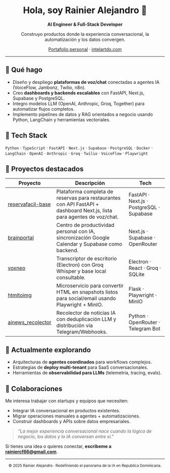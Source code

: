 <!-- Profile README for github.com/Arconte112 -->

<div align="center">

# Hola, soy Rainier Alejandro 👋
**AI Engineer & Full-Stack Developer**

Construyo productos donde la experiencia conversacional, la automatización y los datos convergen.

[Portafolio personal](https://agency.automatadr.com) · [intelartdo.com](https://intelartdo.com)

</div>

---

## 🚀 Qué hago
- Diseño y despliego **plataformas de voz/chat** conectadas a agentes IA (VoiceFlow, Jambonz, Twilio, n8n).
- Creo **dashboards y backends escalables** con FastAPI, Next.js, Supabase y PostgreSQL.
- Integro modelos LLM (OpenAI, Anthropic, Groq, Together) para automatizar flujos completos.
- Implemento pipelines de datos y RAG orientados a negocio usando Python, LangChain y herramientas vectoriales.

## 🧱 Tech Stack
`Python` · `TypeScript` · `FastAPI` · `Next.js` · `Supabase` · `PostgreSQL` · `Docker` · `LangChain` · `OpenAI` · `Anthropic` · `Groq` · `Twilio` · `VoiceFlow` · `Playwright`

## 📌 Proyectos destacados
| Proyecto | Descripción | Tech |
| --- | --- | --- |
| [reservafacil-base](https://github.com/Arconte112/reservafacil-base) | Plataforma completa de reservas para restaurantes con API FastAPI + dashboard Next.js, lista para agentes de voz/chat. | FastAPI · Next.js · PostgreSQL · Supabase |
| [brainportal](https://github.com/Arconte112/brainportal) | Centro de productividad personal con IA, sincronización Google Calendar y Supabase como backend. | Next.js · Supabase · OpenRouter |
| [voxneo](https://github.com/Arconte112/voxneo) | Transcriptor de escritorio (Electron) con Groq Whisper y base local consultable. | Electron · React · Groq · SQLite |
| [htmltoimg](https://github.com/Arconte112/htmltoimg) | Microservicio para convertir HTML en snapshots listos para social/email usando Playwright + MinIO. | Flask · Playwright · MinIO |
| [ainews_recolector](https://github.com/Arconte112/ainews_recolector) | Recolector de noticias IA con deduplicación LLM y distribución vía Telegram/Webhooks. | Python · OpenRouter · Telegram Bot |

## 🧠 Actualmente explorando
- Arquitecturas de **agentes coordinados** para workflows complejos.
- Estrategias de **deploy multi-tenant** para SaaS conversacionales.
- Herramientas de **observabilidad para LLMs** (telemetría, tracing, evals).

## 🤝 Colaboraciones
Me interesa trabajar con startups y equipos que necesiten:
- Integrar IA conversacional en productos existentes.
- Migrar operaciones manuales a agentes + automatizaciones.
- Construir dashboards y APIs sobre datos empresariales.

> _“La mejor experiencia conversacional nace cuando la lógica de negocio, los datos y la IA conversan entre sí.”_

Si tienes una idea o quieres conectar, **escríbeme a rainiercf66@gmail.com**.

---

<div align="center">
  <sub>© 2025 Rainier Alejandro · Redefiniendo el panorama de la IA en Republica Dominicana.</sub>
</div>
